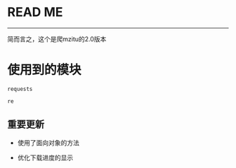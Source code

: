 # **READ ME**

*****************************

简而言之，这个是爬mzitu的2.0版本

# 使用到的模块

`requests`

`re`
## 重要更新
+ 使用了面向对象的方法
* 优化下载进度的显示

